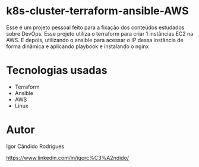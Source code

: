 # k8s-cluster-terraform-ansible-AWS

Esse é um projeto pessoal feito para a fixação dos conteúdos estudados sobre DevOps. Esse projeto utiliza o terraform para criar 1 instâncias EC2 na AWS. E depois, utilizando o ansible para acessar o IP dessa instância de forma dinâmica e aplicando playbook e instalando o nginx

# Tecnologias usadas #
 - Terraform
 - Ansible
 - AWS
 - Linux

# Autor

Igor Cândido Rodrigues

https://www.linkedin.com/in/igorc%C3%A2ndido/
